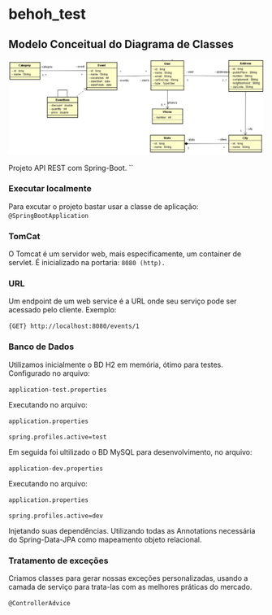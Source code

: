 # behoh_test

## Modelo Conceitual do Diagrama de Classes

![Diagrama_BeHOH](https://github.com/Oliveira-86/behoh_test/blob/master/Diagrama_BeHOH.png)


Projeto API REST com Spring-Boot.
``
### Executar localmente
Para excutar o projeto bastar usar a classe de aplicação:
`@SpringBootApplication`

### TomCat
O Tomcat é um servidor web, mais especificamente, um container de servlet. É inicializado na portaria: `8080 (http).`

### URL
Um endpoint de um web service é a URL onde seu serviço pode ser acessado pelo cliente. Exemplo:

`{GET} http://localhost:8080/events/1`

### Banco de Dados
Utilizamos inicialmente o BD H2 em memória, ótimo para testes. Configurado no arquivo:

`application-test.properties`

Executando no arquivo:

`application.properties`

`spring.profiles.active=test`

Em seguida foi ultilizado o BD MySQL para desenvolvimento, no arquivo:

`application-dev.properties`

Executando no arquivo:

`application.properties`

`spring.profiles.active=dev`

Injetando suas dependências. Utilizando todas as  Annotations necessária do Spring-Data-JPA como mapeamento objeto relacional.

### Tratamento de exceções
Criamos classes para gerar nossas exceções personalizadas, usando a camada de serviço para trata-las com as melhores práticas do mercado.

`@ControllerAdvice`

